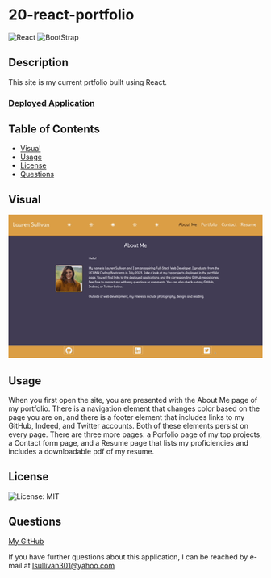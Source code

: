 # 20-react-portfolio

![React](https://img.shields.io/badge/React-20232A?style=for-the-badge&logo=react&logoColor=61DAFB)
![BootStrap](https://img.shields.io/badge/Bootstrap-563D7C?style=for-the-badge&logo=bootstrap&logoColor=white)

## Description

This site is my current prtfolio built using React.

<h3>
    <a href="">
    Deployed Application
    </a>
</h3>

## Table of Contents

- [Visual](#visual)
- [Usage](#usage)
- [License](#license)
- [Questions](#questions)

## Visual

![](./readme-visual.gif)

## Usage

When you first open the site, you are presented with the About Me page of my portfolio. There is a navigation element that changes color based on the page you are on, and there is a footer element that includes links to my GitHub, Indeed, and Twitter accounts. Both of these elements persist on every page. There are three more pages: a Porfolio page of my top projects, a Contact form page, and a Resume page that lists my proficiencies and includes a downloadable pdf of my resume. 

## License

![License: MIT](https://img.shields.io/badge/License-MIT-yellow.svg)
    
## Questions

[My GitHub](https://github.com/lnsvn)

If you have further questions about this application, I can be reached by e-mail at lsullivan301@yahoo.com
